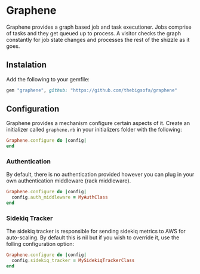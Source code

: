 # Graphene
Graphene provides a graph based job and task executioner. Jobs comprise of tasks and they
get queued up to process. A visitor checks the graph constantly for job state changes and
processes the rest of the shizzle as it goes.

## Instalation
Add the following to your gemfile:
```ruby
gem "graphene", github: "https://github.com/thebigsofa/graphene"
```

## Configuration
Graphene provides a mechanism configure certain aspects of it. Create an initializer called `graphene.rb` in your initializers folder with the following:
```ruby
Graphene.configure do |config|
end
```
### Authentication
By default, there is no authentication provided however you can plug in your own authentication middleware (rack middleware). 
```ruby
Graphene.configure do |config|
  config.auth_middleware = MyAuthClass
end
```
### Sidekiq Tracker
The sidekiq tracker is responsible for sending sidekiq metrics to AWS for auto-scaling. By default this is nil but if you wish to override it, use the folling configuration option:
```ruby
Graphene.configure do |config|
  config.sidekiq_tracker = MySidekiqTrackerClass
end
```
